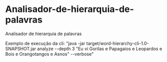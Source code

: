 # Analisador-de-hierarquia-de-palavras
Analisador de hierarquia de palavras

Exemplo de execução da cli: "java -jar target/word-hierarchy-cli-1.0-SNAPSHOT.jar analyze --depth 3 "Eu vi Gorilas e Papagaios e Leopardos e Bois e Orangotangos e Asnos" --verbose"